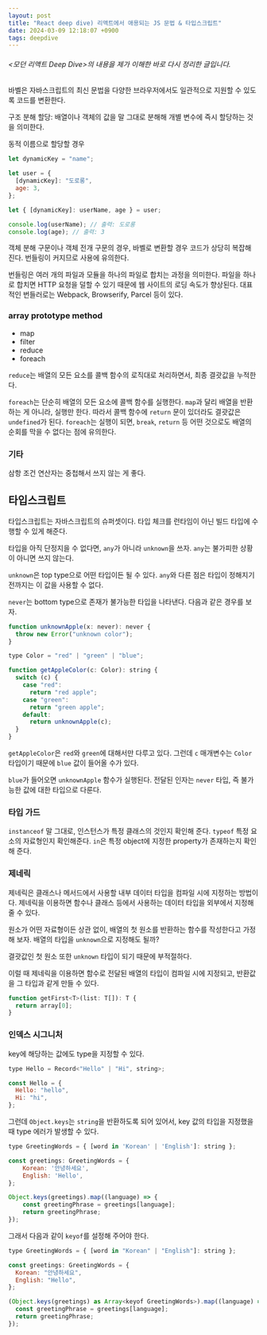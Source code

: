 ```yaml
---
layout: post
title: "React deep dive) 리액트에서 애용되는 JS 문법 & 타입스크립트"
date: 2024-03-09 12:18:07 +0900
tags: deepdive
---
```


###### \<모던 리액트 Deep Dive\>의 내용을 제가 이해한 바로 다시 정리한 글입니다.

바벨은 자바스크립트의 최신 문법을 다양한 브라우저에서도 일관적으로 지원할 수 있도록 코드를 변환한다.

구조 분해 할당: 배열이나 객체의 값을 말 그대로 분해해 개별 변수에 즉시 할당하는 것을 의미한다.

동적 이름으로 할당할 경우

```js
let dynamicKey = "name";

let user = {
  [dynamicKey]: "도로롱",
  age: 3,
};

let { [dynamicKey]: userName, age } = user;

console.log(userName); // 출력: 도로롱
console.log(age); // 출력: 3
```

객체 분해 구문이나 객체 전개 구문의 경우, 바벨로 변환할 경우 코드가 상당히 복잡해 진다. 번들링이 커지므로 사용에 유의한다.

번들링은 여러 개의 파일과 모듈을 하나의 파일로 합치는 과정을 의미한다. 파일을 하나로 합치면 HTTP 요청을 덜할 수 있기 때문에 웹 사이트의 로딩 속도가 향상된다. 대표적인 번들러로는 Webpack, Browserify, Parcel 등이 있다.

### array prototype method

- map
- filter
- reduce
- foreach

`reduce`는 배열의 모든 요소를 콜백 함수의 로직대로 처리하면서, 최종 결괏값을 누적한다.

`foreach`는 단순히 배열의 모든 요소에 콜백 함수를 실행한다. `map`과 달리 배열을 반환하는 게 아니라, 실행만 한다. 따라서 콜백 함수에 `return` 문이 있더라도 결괏값은 `undefined`가 된다. `foreach`는 실행이 되면, `break`, `return` 등 어떤 것으로도 배열의 순회를 막을 수 없다는 점에 유의한다.

### 기타

삼항 조건 연산자는 중첩해서 쓰지 않는 게 좋다.

## 타입스크립트

타입스크립트는 자바스크립트의 슈퍼셋이다. 타입 체크를 런타임이 아닌 빌드 타입에 수행할 수 있게 해준다.

타입을 아직 단정지을 수 없다면, `any`가 아니라 `unknown`을 쓰자. `any`는 불가피한 상황이 아니면 쓰지 않는다.

`unknown`은 top type으로 어떤 타입이든 될 수 있다. `any`와 다른 점은 타입이 정해지기 전까지는 이 값을 사용할 수 없다.

`never`는 bottom type으로 존재가 불가능한 타입을 나타낸다. 다음과 같은 경우를 보자.

```js
function unknownApple(x: never): never {
  throw new Error("unknown color");
}

type Color = "red" | "green" | "blue";

function getAppleColor(c: Color): string {
  switch (c) {
    case "red":
      return "red apple";
    case "green":
      return "green apple";
    default:
      return unknownApple(c);
  }
}
```

`getAppleColor`은 `red`와 `green`에 대해서만 다루고 있다. 그런데 `c` 매개변수는 `Color` 타입이기 때문에 `blue` 값이 들어올 수가 있다.

`blue`가 들어오면 `unknownApple` 함수가 실행된다. 전달된 인자는 `never` 타입, 즉 불가능한 값에 대한 타입으로 다룬다.

### 타입 가드

`instanceof` 말 그대로, 인스턴스가 특정 클래스의 것인지 확인해 준다.
`typeof` 특정 요소의 자료형인지 확인해준다.
`in`은 특정 object에 지정한 property가 존재하는지 확인해 준다.

### 제네릭

제네릭은 클래스나 메서드에서 사용할 내부 데이터 타입을 컴파일 시에 지정하는 방법이다. 제네릭을 이용하면 함수나 클래스 등에서 사용하는 데이터 타입을 외부에서 지정해 줄 수 있다.

원소가 어떤 자료형이든 상관 없이, 배열의 첫 원소를 반환하는 함수를 작성한다고 가정해 보자. 배열의 타입을 `unknown`으로 지정해도 될까?

결괏값인 첫 원소 또한 `unknown` 타입이 되기 때문에 부적절하다.

이럴 때 제네릭을 이용하면 함수로 전달된 배열의 타입이 컴파일 시에 지정되고, 반환값을 그 타입과 같게 만들 수 있다.

```js
function getFirst<T>(list: T[]): T {
  return array[0];
}
```

### 인덱스 시그니처

key에 해당하는 값에도 type을 지정할 수 있다.

```js
type Hello = Record<"Hello" | "Hi", string>;

const Hello = {
  Hello: "hello",
  Hi: "hi",
};
```

그런데 `Object.keys`는 `string`을 반환하도록 되어 있어서, key 값의 타입을 지정했을 때 type 에러가 발생할 수 있다.

```js
type GreetingWords = { [word in 'Korean' | 'English']: string };

const greetings: GreetingWords = {
    Korean: '안녕하세요',
    English: 'Hello',
};

Object.keys(greetings).map((language) => {
    const greetingPhrase = greetings[language];
    return greetingPhrase;
});
```

그래서 다음과 같이 `keyof`를 설정해 주어야 한다.

```js
type GreetingWords = { [word in "Korean" | "English"]: string };

const greetings: GreetingWords = {
  Korean: "안녕하세요",
  English: "Hello",
};

(Object.keys(greetings) as Array<keyof GreetingWords>).map((language) => {
  const greetingPhrase = greetings[language];
  return greetingPhrase;
});
```
